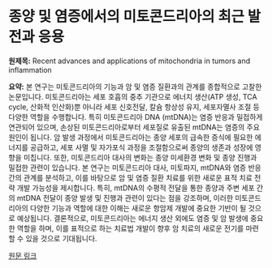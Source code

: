 # 종양 및 염증에서의 미토콘드리아의 최근 발전과 응용

**원제목:** Recent advances and applications of mitochondria in tumors and inflammation

**요약:** 본 연구는 미토콘드리아의 기능과 암 및 염증 질환과의 관계를 종합적으로 고찰한 논문입니다. 미토콘드리아는 세포 호흡의 중추 기관으로 에너지 생산(ATP 생성, TCA cycle, 산화적 인산화)뿐 아니라 세포 신호전달, 칼슘 항상성 유지, 세포자멸사 조절 등 다양한 역할을 수행합니다. 특히 미토콘드리아 DNA (mtDNA)는 염증 반응과 밀접하게 연관되어 있으며, 손상된 미토콘드리아로부터 세포질로 유출된 mtDNA는 염증의 주요 원인이 됩니다.  암 발생 과정에서 미토콘드리아는 종양 세포의 급속한 증식에 필요한 에너지를 공급하고, 세포 사멸 및 자가포식 과정을 조절함으로써 종양의 생존과 성장에 영향을 미칩니다.  또한, 미토콘드리아 대사의 변화는 종양 미세환경 변화 및 종양 진행과 밀접한 관련이 있습니다.  본 연구는 미토콘드리아 대사, 미토파지, mtDNA와 염증 반응 간의 관계를 분석하고, 이를 바탕으로 암 및 염증 질환 치료를 위한 새로운 표적 치료 전략 개발 가능성을 제시합니다.  특히, mtDNA의 수평적 전달을 통한 종양과 주변 세포 간의 mtDNA 전달이 종양 발생 및 진행과 관련이 있다는 점을 강조하며, 이러한 미토콘드리아의 다양한 기능과 역할에 대한 이해는 새로운 항암제 개발에 중요한 기반이 될 것으로 예상됩니다.  결론적으로, 미토콘드리아는 에너지 생산 외에도 염증 및 암 발생에 중요한 역할을 하며, 이를 표적으로 하는 치료법 개발이 향후 암 치료의 새로운 전기를 마련할 수 있을 것으로 기대됩니다.

[원문 링크](https://link.springer.com/article/10.1186/s12967-025-06722-w)
